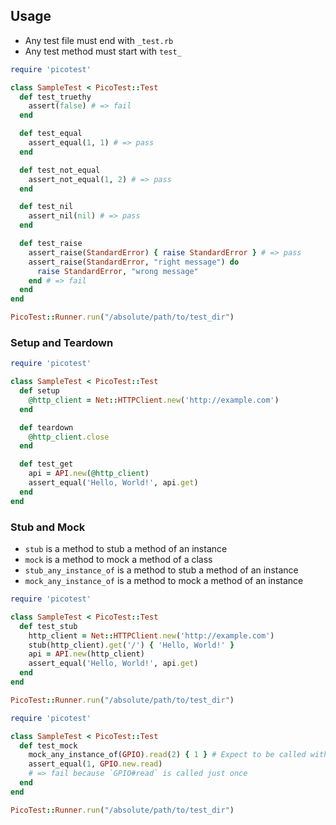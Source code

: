 ## Usage

- Any test file must end with `_test.rb`
- Any test method must start with `test_`

```ruby
require 'picotest'

class SampleTest < PicoTest::Test
  def test_truethy
    assert(false) # => fail
  end

  def test_equal
    assert_equal(1, 1) # => pass
  end

  def test_not_equal
    assert_not_equal(1, 2) # => pass
  end

  def test_nil
    assert_nil(nil) # => pass
  end

  def test_raise
    assert_raise(StandardError) { raise StandardError } # => pass
    assert_raise(StandardError, "right message") do
      raise StandardError, "wrong message"
    end # => fail
  end
end

PicoTest::Runner.run("/absolute/path/to/test_dir")
```

### Setup and Teardown

```ruby
require 'picotest'

class SampleTest < PicoTest::Test
  def setup
    @http_client = Net::HTTPClient.new('http://example.com')
  end

  def teardown
    @http_client.close
  end

  def test_get
    api = API.new(@http_client)
    assert_equal('Hello, World!', api.get)
  end
end
```

### Stub and Mock

- `stub` is a method to stub a method of an instance
- `mock` is a method to mock a method of a class
- `stub_any_instance_of` is a method to stub a method of an instance
- `mock_any_instance_of` is a method to mock a method of an instance

```ruby
require 'picotest'

class SampleTest < PicoTest::Test
  def test_stub
    http_client = Net::HTTPClient.new('http://example.com')
    stub(http_client).get('/') { 'Hello, World!' }
    api = API.new(http_client)
    assert_equal('Hello, World!', api.get)
  end
end

PicoTest::Runner.run("/absolute/path/to/test_dir")
```

```ruby
require 'picotest'

class SampleTest < PicoTest::Test
  def test_mock
    mock_any_instance_of(GPIO).read(2) { 1 } # Expect to be called with 2
    assert_equal(1, GPIO.new.read)
    # => fail because `GPIO#read` is called just once
  end
end

PicoTest::Runner.run("/absolute/path/to/test_dir")
```
